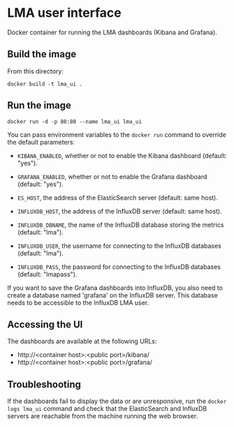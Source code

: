 # LMA user interface

Docker container for running the LMA dashboards (Kibana and Grafana).

## Build the image

From this directory:

`docker build -t lma_ui .`

## Run the image

`docker run -d -p 80:80 --name lma_ui lma_ui`

You can pass environment variables to the ``docker run`` command to override
the default parameters:

* ``KIBANA_ENABLED``, whether or not to enable the Kibana dashboard (default:
  "yes").

* ``GRAFANA_ENABLED``, whether or not to enable the Grafana dashboard (default:
  "yes").

* ``ES_HOST``, the address of the ElasticSearch server (default: same host).

* ``INFLUXDB_HOST``, the address of the InfluxDB server (default: same host).

* ``INFLUXDB_DBNAME``, the name of the InfluxDB database storing the metrics
  (default: "lma").

* ``INFLUXDB_USER``, the username for connecting to the InfluxDB databases
  (default: "lma").

* ``INFLUXDB_PASS``, the password for connecting to the InfluxDB databases
  (default: "lmapass").

If you want to save the Grafana dashboards into InfluxDB, you also need to
create a database named 'grafana' on the InfluxDB server. This database needs
to be accessible to the InfluxDB LMA user.

## Accessing the UI

The dashboards are available at the following URLs:

* http://<<span></span>container host>:<<span></span>public port>/kibana/
* http://<<span></span>container host>:<<span></span>public port>/grafana/

## Troubleshooting

If the dashboards fail to display the data or are unresponsive, run the
``docker logs lma_ui`` command and check that the ElasticSearch and InfluxDB
servers are reachable from the machine running the web browser.
